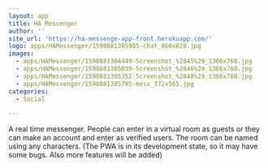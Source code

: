 ```yaml
---
layout: app
title: HA Messenger
author: ''
site_url: 'https://ha-messenge-app-front.herokuapp.com/'
logo: apps/HAMessenger/1598881305985-chat_860x828.jpg
images:
  - apps/HAMessenger/1598881304449-Screenshot_%2845%29_1366x768.jpg
  - apps/HAMessenger/1598881305039-Screenshot_%2846%29_1366x768.jpg
  - apps/HAMessenger/1598881305352-Screenshot_%2848%29_1366x768.jpg
  - apps/HAMessenger/1598881305795-mess_372x565.jpg
categories:
  - Social

---
```

A real time messenger. People can enter in a virtual room as guests or they can make an account and enter as verified users. The room can  be named using any characters. (The PWA is in its development state, so it may have some bugs. Also more features will be added) 
